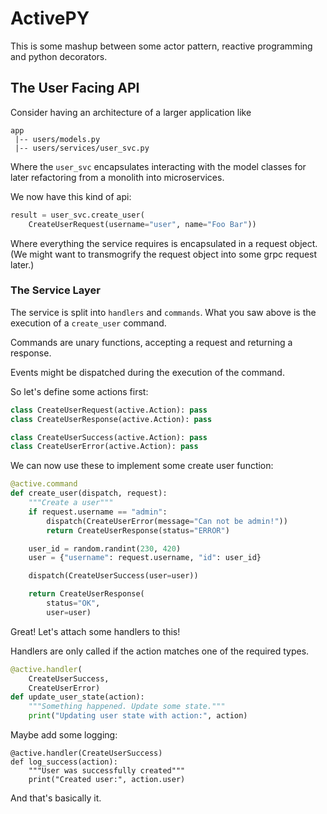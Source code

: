 
# ActivePY

This is some mashup between some actor pattern, reactive programming
and python decorators.


## The User Facing API

Consider having an architecture of a larger application like

    app
     |-- users/models.py
     |-- users/services/user_svc.py

Where the `user_svc` encapsulates interacting with the
model classes for later refactoring from a monolith into
microservices. 

We now have this kind of api:

```python
result = user_svc.create_user(
    CreateUserRequest(username="user", name="Foo Bar"))
```

Where everything the service requires is encapsulated in a
request object. (We might want to transmogrify the request object
into some grpc request later.)


### The Service Layer

The service is split into `handlers` and `commands`.
What you saw above is the execution of a `create_user` command.

Commands are unary functions, accepting a request and returning
a response.

Events might be dispatched during the execution of the command.

So let's define some actions first:

```python
class CreateUserRequest(active.Action): pass
class CreateUserResponse(active.Action): pass

class CreateUserSuccess(active.Action): pass
class CreateUserError(active.Action): pass
```

We can now use these to implement some create user function:

```python
@active.command
def create_user(dispatch, request):
    """Create a user"""
    if request.username == "admin":
        dispatch(CreateUserError(message="Can not be admin!"))
        return CreateUserResponse(status="ERROR")

    user_id = random.randint(230, 420)
    user = {"username": request.username, "id": user_id}

    dispatch(CreateUserSuccess(user=user))

    return CreateUserResponse(
        status="OK",
        user=user)
```

Great! Let's attach some handlers to this!

Handlers are only called if the action matches 
one of the required types.

```python
@active.handler(
    CreateUserSuccess,
    CreateUserError)
def update_user_state(action):
    """Something happened. Update some state."""
    print("Updating user state with action:", action)
```

Maybe add some logging:

```
@active.handler(CreateUserSuccess)
def log_success(action):
    """User was successfully created"""
    print("Created user:", action.user)

```

And that's basically it.



